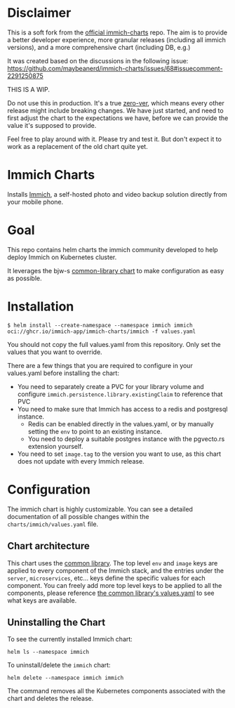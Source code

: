 # Disclaimer

This is a soft fork from the [official immich-charts](https://github.com/maybeanerd/immich-charts) repo. The aim is to provide a better developer experience, more granular releases (including all immich versions), and a more comprehensive chart (including DB, e.g.)

It was created based on the discussions in the following issue: https://github.com/maybeanerd/immich-charts/issues/68#issuecomment-2291250875

THIS IS A WIP.

Do not use this in production. It's a true [zero-ver](https://semver.org/#spec-item-4), which means every other release might include breaking changes. We have just started, and need to first adjust the chart to the expectations we have, before we can provide the value it's supposed to provide.

Feel free to play around with it. Please try and test it. But don't expect it to work as a replacement of the old chart quite yet.

# Immich Charts

Installs [Immich](https://github.com/immich-app/immich), a self-hosted photo and video backup solution directly 
from your mobile phone. 

# Goal

This repo contains helm charts the immich community developed to help deploy Immich on Kubernetes cluster.

It leverages the bjw-s [common-library chart](https://github.com/bjw-s-labs/helm-charts/tree/923ef40a39520979c98f354ea23963ee54f54433/charts/library/common) to make configuration as easy as possible. 

# Installation

```
$ helm install --create-namespace --namespace immich immich oci://ghcr.io/immich-app/immich-charts/immich -f values.yaml
```

You should not copy the full values.yaml from this repository. Only set the values that you want to override.

There are a few things that you are required to configure in your values.yaml before installing the chart:
* You need to separately create a PVC for your library volume and configure `immich.persistence.library.existingClaim` to reference that PVC
* You need to make sure that Immich has access to a redis and postgresql instance. 
  * Redis can be enabled directly in the values.yaml, or by manually setting the `env` to point to an existing instance.
  * You need to deploy a suitable postgres instance with the pgvecto.rs extension yourself.
* You need to set `image.tag` to the version you want to use, as this chart does not update with every Immich release.

# Configuration

The immich chart is highly customizable. You can see a detailed documentation
of all possible changes within the `charts/immich/values.yaml` file.

## Chart architecture 

This chart uses the [common library](https://github.com/bjw-s-labs/helm-charts/tree/923ef40a39520979c98f354ea23963ee54f54433/charts/library/common). The top level `env` and `image` keys are applied to every component of the Immich stack, and the entries under the `server`, `microservices`, etc... keys define the specific values for each component. You can freely add more top level keys to be applied to all the components, please reference [the common library's values.yaml](https://github.com/bjw-s-labs/helm-charts/blob/923ef40a39520979c98f354ea23963ee54f54433/charts/library/common/values.yaml) to see what keys are available.

## Uninstalling the Chart

To see the currently installed Immich chart:

```console
helm ls --namespace immich
```

To uninstall/delete the `immich` chart:

```console
helm delete --namespace immich immich
```

The command removes all the Kubernetes components associated with the chart and deletes the release.
